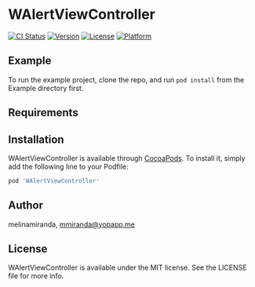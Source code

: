 # WAlertViewController

[![CI Status](https://img.shields.io/travis/melinamiranda/WAlertViewController.svg?style=flat)](https://travis-ci.org/melinamiranda/WAlertViewController)
[![Version](https://img.shields.io/cocoapods/v/WAlertViewController.svg?style=flat)](https://cocoapods.org/pods/WAlertViewController)
[![License](https://img.shields.io/cocoapods/l/WAlertViewController.svg?style=flat)](https://cocoapods.org/pods/WAlertViewController)
[![Platform](https://img.shields.io/cocoapods/p/WAlertViewController.svg?style=flat)](https://cocoapods.org/pods/WAlertViewController)

## Example

To run the example project, clone the repo, and run `pod install` from the Example directory first.

## Requirements

## Installation

WAlertViewController is available through [CocoaPods](https://cocoapods.org). To install
it, simply add the following line to your Podfile:

```ruby
pod 'WAlertViewController'
```

## Author

melinamiranda, mmiranda@yopapp.me

## License

WAlertViewController is available under the MIT license. See the LICENSE file for more info.
